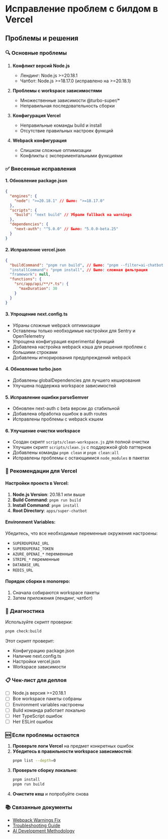 # Исправление проблем с билдом в Vercel

## Проблемы и решения

### 🔍 Основные проблемы

1. **Конфликт версий Node.js**
   - Лендинг: Node.js >=20.18.1
   - Чатбот: Node.js >=18.17.0 (исправлено на >=20.18.1)

2. **Проблемы с workspace зависимостями**
   - Множественные зависимости @turbo-super/\*
   - Неправильная последовательность сборки

3. **Конфигурация Vercel**
   - Неправильные команды build и install
   - Отсутствие правильных настроек функций

4. **Webpack конфигурация**
   - Слишком сложные оптимизации
   - Конфликты с экспериментальными функциями

### ✅ Внесенные исправления

#### 1. Обновление package.json

```json
{
  "engines": {
    "node": ">=20.18.1" // Было: ">=18.17.0"
  },
  "scripts": {
    "build": "next build" // Убрали fallback на warnings
  },
  "dependencies": {
    "next-auth": "^5.0.0" // Было: "5.0.0-beta.25"
  }
}
```

#### 2. Исправление vercel.json

```json
{
  "buildCommand": "pnpm run build", // Было: "pnpm --filter=ai-chatbot run build"
  "installCommand": "pnpm install", // Было: сложная фильтрация
  "framework": null,
  "functions": {
    "src/app/api/**/*.ts": {
      "maxDuration": 30
    }
  }
}
```

#### 3. Упрощение next.config.ts

- Убраны сложные webpack оптимизации
- Оставлены только необходимые настройки для Sentry и OpenTelemetry
- Упрощена конфигурация experimental функций
- Добавлена настройка webpack кэша для решения проблем с большими строками
- Добавлены игнорирования предупреждений webpack

#### 4. Обновление turbo.json

- Добавлены globalDependencies для лучшего кеширования
- Улучшена поддержка workspace зависимостей

#### 5. Исправление ошибки parseSemver

- Обновлен next-auth с beta версии до стабильной
- Добавлена обработка ошибок в auth routes
- Исправлены проблемы с webpack кэшем

#### 6. Улучшение очистки workspace

- Создан скрипт `scripts/clean-workspace.js` для полной очистки
- Улучшен скрипт `scripts/clean.js` с поддержкой glob паттернов
- Добавлены команды `pnpm clean` и `pnpm clean:all`
- Исправлены проблемы с остающимися `node_modules` в пакетах

### 🚀 Рекомендации для Vercel

#### Настройки проекта в Vercel:

1. **Node.js Version**: 20.18.1 или выше
2. **Build Command**: `pnpm run build`
3. **Install Command**: `pnpm install`
4. **Root Directory**: `apps/super-chatbot`

#### Environment Variables:

Убедитесь, что все необходимые переменные окружения настроены:

- `SUPERDUPERAI_URL`
- `SUPERDUPERAI_TOKEN`
- `AZURE_OPENAI_*` переменные
- `STRIPE_*` переменные
- `DATABASE_URL`
- `REDIS_URL`

#### Порядок сборки в monorepo:

1. Сначала собираются workspace пакеты
2. Затем приложения (лендинг, чатбот)

### 🔧 Диагностика

Используйте скрипт проверки:

```bash
pnpm check:build
```

Этот скрипт проверит:

- Конфигурацию package.json
- Наличие next.config.ts
- Настройки vercel.json
- Workspace зависимости

### 📋 Чек-лист для деплоя

- [ ] Node.js версия >=20.18.1
- [ ] Все workspace пакеты собраны
- [ ] Environment variables настроены
- [ ] Build команда работает локально
- [ ] Нет TypeScript ошибок
- [ ] Нет ESLint ошибок

### 🆘 Если проблемы остаются

1. **Проверьте логи Vercel** на предмет конкретных ошибок
2. **Убедитесь в правильности workspace зависимостей**:
   ```bash
   pnpm list --depth=0
   ```
3. **Проверьте сборку локально**:
   ```bash
   pnpm install
   pnpm run build
   ```
4. **Очистите кеш** и попробуйте снова

### 📚 Связанные документы

- [Webpack Warnings Fix](./webpack-warnings-fix.md)
- [Troubleshooting Guide](../../TROUBLESHOOTING.md)
- [AI Development Methodology](../development/ai-development-methodology.md)
